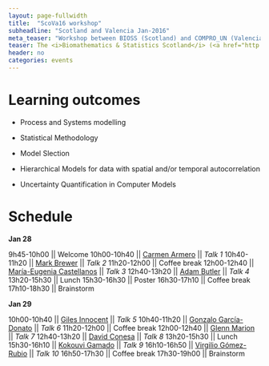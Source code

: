 ```yaml
---
layout: page-fullwidth
title:  "ScoVa16 workshop"
subheadline: "Scotland and Valencia Jan-2016"
meta_teaser: "Workshop between BIOSS (Scotland) and COMPRO_UN (Valencia)."
teaser: The <i>Biomathematics & Statistics Scotland</i> (<a href="http://www.bioss.ac.uk/">BIOSS</a>) and VABAR research groups meeting 28 and 29 january 2016
header: no
categories: events
---
```


# Learning outcomes

* Process and Systems modelling
 
* Statistical Methodology
 
* Model Slection

* Hierarchical Models for data with spatial and/or temporal autocorrelation

* Uncertainty Quantification in Computer Models



# Schedule

**Jan 28**

9h45-10h00  || Welcome
10h00-10h40 || <a href="http://www.uv.es/armero/">Carmen Armero</a> || _Talk 1_
10h40-11h20 || <a href="http://www.bioss.ac.uk/people/markb.html">Mark Brewer</a> || _Talk 2_
11h20-12h00 || Coffee break
12h00-12h40 || <a href="http://bayes.etsii.urjc.es/~mecastel/hp/Contact.html">María-Eugenia Castellanos</a> || _Talk 3_
12h40-13h20 || <a href="http://www.bioss.ac.uk/people/adam.html">Adam Butler</a> || _Talk 4_ 
13h20-15h30 || Lunch 
15h30-16h30 || Poster
16h30-17h10 || Coffee break
17h10-18h30 || Brainstorm

**Jan 29**

10h00-10h40 || <a href="http://www.bioss.ac.uk/people/giles.html">Giles Innocent</a> || _Talk 5_
10h40-11h20 || <a href="http://www.uclm.es/profesorado/garcia-donato/">Gonzalo García-Donato</a> || _Talk 6_
11h20-12h00 || Coffee break
12h00-12h40 || <a href="http://www.bioss.ac.uk/people/glenn.html">Glenn Marion</a> || _Talk 7_ 
12h40-13h20 || <a href="http://www.geeitema.org/conesa/">David Conesa</a> || _Talk 8_
13h20-15h30 || Lunch 
15h30-16h10 || <a href="http://www.bioss.ac.uk/people/kokouvi.html">Kokouvi Gamado</a> || _Talk 9_
16h10-16h50 || <a href="http://www.uclm.es/profesorado/vgomez/">Virgilio Gómez-Rubio</a> || _Talk 10_
16h50-17h30 || Coffee break
17h30-19h00 || Brainstorm
